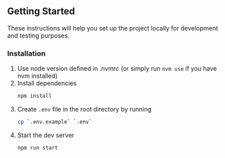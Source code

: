 ## Getting Started
These instructions will help you set up the project locally for development and testing purposes.

### Installation
1. Use node version defined in .nvmrc (or simply run `nvm use` if you have nvm installed)
2. Install dependencies
    ```bash
    npm install
    ```
3. Create `.env` file in the root directory by running
    ```bash
    cp `.env.example` `.env`
    ```
4. Start the dev server
    ```bash
    npm run start
    ```